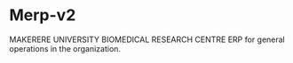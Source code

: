 # Merp-v2
 MAKERERE UNIVERSITY BIOMEDICAL RESEARCH CENTRE ERP for general operations in the organization.
